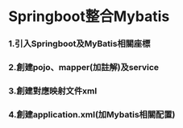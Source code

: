 # Springboot整合Mybatis
### 1.引入Springboot及MyBatis相關座標
### 2.創建pojo、mapper(加註解)及service
### 3.創建對應映射文件xml
### 4.創建application.xml(加Mybatis相關配置)